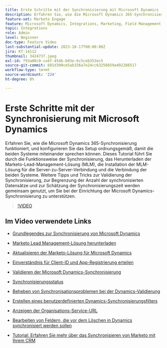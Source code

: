 ```yaml
---
title: Erste Schritte mit der Synchronisierung mit Microsoft Dynamics
description: Erfahren Sie, wie die Microsoft Dynamics 365-Synchronisierung funktioniert, und konfigurieren Sie das Setup ordnungsgemäß, damit die beiden Systeme miteinander sprechen können. Dieses Tutorial führt Sie durch die Funktionsweise der Synchronisierung, das Herunterladen der Marketo-Lead-Management-Lösung (MLM), die Installation der MLM-Lösung für die Server-zu-Server-Verbindung und die Verbindung der beiden Systeme.
feature-set: Marketo Engage
feature: Microsoft Dynamics, Integrations, Marketing, Field Management, Administration
topic: Integrations
role: Admin
level: Beginner
doc-type: Feature Video
last-substantial-update: 2023-10-17T00:00:00Z
jira: KT-14112
thumbnail: 3424737.jpeg
exl-id: f93a08c0-ca4f-454b-b03e-6c5ceb353ec5
source-git-commit: 681d390ce5ab336a7e24cc63256659a492288517
workflow-type: tm+mt
source-wordcount: '224'
ht-degree: 0%

---
```


# Erste Schritte mit der Synchronisierung mit Microsoft Dynamics

Erfahren Sie, wie die Microsoft Dynamics 365-Synchronisierung funktioniert, und konfigurieren Sie das Setup ordnungsgemäß, damit die beiden Systeme miteinander sprechen können. Dieses Tutorial führt Sie durch die Funktionsweise der Synchronisierung, das Herunterladen der Marketo-Lead-Management-Lösung (MLM), die Installation der MLM-Lösung für die Server-zu-Server-Verbindung und die Verbindung der beiden Systeme. Weitere Tipps und Tricks zur Validierung der Synchronisierung, zur Begrenzung der Anzahl der synchronisierten Datensätze und zur Schätzung der Synchronisierungszeit werden gemeinsam genutzt, um Sie bei der Einrichtung der Microsoft Dynamics-Synchronisierung zu unterstützen.

>[!VIDEO](https://video.tv.adobe.com/v/3424737/?learn=on)

## Im Video verwendete Links

* [Grundlegendes zur Synchronisierung von Microsoft Dynamics](https://experienceleague.adobe.com/docs/marketo/using/product-docs/crm-sync/microsoft-dynamics/understanding-the-microsoft-dynamics-sync.html?lang=de)

* [Marketo Lead Management-Lösung herunterladen](https://experienceleague.adobe.com/docs/marketo/using/product-docs/crm-sync/microsoft-dynamics/sync-setup/download-the-marketo-lead-management-solution.html?lang=de)

* [Aktualisieren der Marketo-Lösung für Microsoft Dynamics](https://experienceleague.adobe.com/docs/marketo/using/product-docs/crm-sync/microsoft-dynamics/sync-setup/update-the-marketo-solution-for-microsoft-dynamics.html?lang=de)

* [Einverständnis für Client-ID und App-Registrierung erteilen](https://experienceleague.adobe.com/docs/marketo/using/product-docs/crm-sync/microsoft-dynamics/sync-setup/grant-consent-for-client-id-and-app-registration.html?lang=de)

* [Validieren der Microsoft Dynamics-Synchronisierung](https://experienceleague.adobe.com/docs/marketo/using/product-docs/crm-sync/microsoft-dynamics/sync-setup/validate-microsoft-dynamics-sync.html?lang=de)

* [Synchronisierungsstatus](https://experienceleague.adobe.com/docs/marketo/using/product-docs/crm-sync/microsoft-dynamics/microsoft-dynamics-sync-details/sync-status.html?lang=de)

* [Beheben von Synchronisationsproblemen bei der Dynamics-Validierung](https://experienceleague.adobe.com/docs/marketo/using/product-docs/crm-sync/microsoft-dynamics/fix-dynamics-validation-sync-issues.html?lang=de)

* [Erstellen eines benutzerdefinierten Dynamics-Synchronisierungsfilters](https://experienceleague.adobe.com/docs/marketo/using/product-docs/crm-sync/microsoft-dynamics/custom-dynmaics-sync-filter-details/create-a-custom-dynamics-sync-filter.html?lang=de)

* [Anzeigen der Organisations-Service-URL](https://experienceleague.adobe.com/docs/marketo/using/product-docs/crm-sync/microsoft-dynamics/sync-setup/view-the-organization-service-url.html?lang=de)

* [Bearbeiten von Feldern, die vor dem Löschen in Dynamics synchronisiert werden sollen](https://experienceleague.adobe.com/docs/marketo/using/product-docs/crm-sync/microsoft-dynamics/microsoft-dynamics-sync-details/editing-fields-to-sync-before-deleting-them-in-dynamics.html?lang=de)

* [Tutorial: Erfahren Sie mehr über das Synchronisieren von Marketo mit Ihrem CRM](https://experienceleague.adobe.com/docs/marketo-learn/tutorials/lead-and-data-management/crm-sync-learn.html?lang=de)
